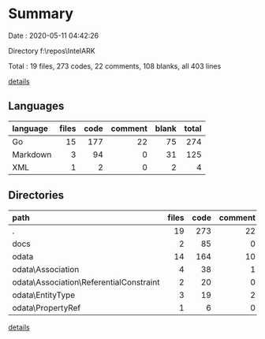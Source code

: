 # Summary

Date : 2020-05-11 04:42:26

Directory f:\repos\IntelARK

Total : 19 files,  273 codes, 22 comments, 108 blanks, all 403 lines

[details](details.md)

## Languages
| language | files | code | comment | blank | total |
| :--- | ---: | ---: | ---: | ---: | ---: |
| Go | 15 | 177 | 22 | 75 | 274 |
| Markdown | 3 | 94 | 0 | 31 | 125 |
| XML | 1 | 2 | 0 | 2 | 4 |

## Directories
| path | files | code | comment | blank | total |
| :--- | ---: | ---: | ---: | ---: | ---: |
| . | 19 | 273 | 22 | 108 | 403 |
| docs | 2 | 85 | 0 | 23 | 108 |
| odata | 14 | 164 | 10 | 71 | 245 |
| odata\Association | 4 | 38 | 1 | 22 | 61 |
| odata\Association\ReferentialConstraint | 2 | 20 | 0 | 12 | 32 |
| odata\EntityType | 3 | 19 | 2 | 11 | 32 |
| odata\PropertyRef | 1 | 6 | 0 | 4 | 10 |

[details](details.md)